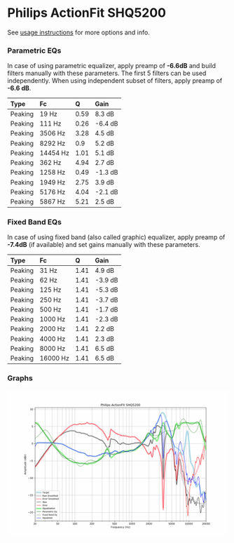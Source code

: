 # Philips ActionFit SHQ5200
See [usage instructions](https://github.com/jaakkopasanen/AutoEq#usage) for more options and info.

### Parametric EQs
In case of using parametric equalizer, apply preamp of **-6.6dB** and build filters manually
with these parameters. The first 5 filters can be used independently.
When using independent subset of filters, apply preamp of **-6.6 dB**.

| Type    | Fc       |    Q | Gain    |
|:--------|:---------|:-----|:--------|
| Peaking | 19 Hz    | 0.59 | 8.3 dB  |
| Peaking | 111 Hz   | 0.26 | -6.4 dB |
| Peaking | 3506 Hz  | 3.28 | 4.5 dB  |
| Peaking | 8292 Hz  | 0.9  | 5.2 dB  |
| Peaking | 14454 Hz | 1.01 | 5.1 dB  |
| Peaking | 362 Hz   | 4.94 | 2.7 dB  |
| Peaking | 1258 Hz  | 0.49 | -1.3 dB |
| Peaking | 1949 Hz  | 2.75 | 3.9 dB  |
| Peaking | 5176 Hz  | 4.04 | -2.1 dB |
| Peaking | 5867 Hz  | 5.21 | 2.5 dB  |

### Fixed Band EQs
In case of using fixed band (also called graphic) equalizer, apply preamp of **-7.4dB**
(if available) and set gains manually with these parameters.

| Type    | Fc       |    Q | Gain    |
|:--------|:---------|:-----|:--------|
| Peaking | 31 Hz    | 1.41 | 4.9 dB  |
| Peaking | 62 Hz    | 1.41 | -3.9 dB |
| Peaking | 125 Hz   | 1.41 | -5.3 dB |
| Peaking | 250 Hz   | 1.41 | -3.7 dB |
| Peaking | 500 Hz   | 1.41 | -1.7 dB |
| Peaking | 1000 Hz  | 1.41 | -2.3 dB |
| Peaking | 2000 Hz  | 1.41 | 2.2 dB  |
| Peaking | 4000 Hz  | 1.41 | 2.3 dB  |
| Peaking | 8000 Hz  | 1.41 | 6.5 dB  |
| Peaking | 16000 Hz | 1.41 | 6.5 dB  |

### Graphs
![](./Philips%20ActionFit%20SHQ5200.png)